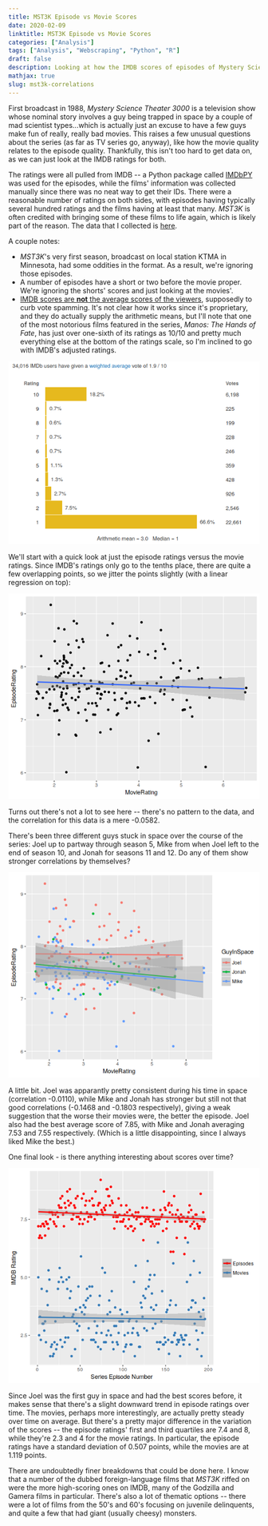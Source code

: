 ```yaml
---
title: MST3K Episode vs Movie Scores
date: 2020-02-09
linktitle: MST3K Episode vs Movie Scores
categories: ["Analysis"]
tags: ["Analysis", "Webscraping", "Python", "R"]
draft: false
description: Looking at how the IMDB scores of episodes of Mystery Science Theater 3000 align with the movies they make fun of.
mathjax: true
slug: mst3k-correlations
---
```



First broadcast in 1988, *Mystery Science Theater 3000* is a television show whose nominal story involves a guy being trapped in space by a couple of mad scientist types...which is actually just an excuse to have a few guys make fun of really, really bad movies.  This raises a few unusual questions about the series (as far as TV series go, anyway), like how the movie quality relates to the episode quality.  Thankfully, this isn't too hard to get data on, as we can just look at the IMDB ratings for both.

<!--more-->

The ratings were all pulled from IMDB -- a Python package called [IMDbPY](https://imdbpy.readthedocs.io/en/latest/index.html) was used for the episodes, while the films' information was collected manually since there was no neat way to get their IDs.  There were a reasonable number of ratings on both sides, with episodes having typically several hundred ratings and the films having at least that many.  *MST3K* is often credited with bringing some of these films to life again, which is likely part of the reason.  The data that I collected is [here](MST3k.csv).

A couple notes:

* *MST3K*'s very first season, broadcast on local station KTMA in Minnesota, had some oddities in the format.  As a result, we're ignoring those episodes.
* A number of episodes have a short or two before the movie proper.  We're ignoring the shorts' scores and just looking at the movies'.
* [IMDB scores are **not** the average scores of the viewers](https://help.imdb.com/article/imdb/track-movies-tv/weighted-average-ratings/GWT2DSBYVT2F25SK), supposedly to curb vote spamming.  It's not clear how it works since it's proprietary, and they do actually supply the arithmetic means, but I'll note that one of the most notorious films featured in the series, *Manos: The Hands of Fate*, has just over one-sixth of its ratings as 10/10 and pretty much everything else at the bottom of the ratings scale, so I'm inclined to go with IMDB's adjusted ratings.

![Screenshot from Feb 9, 2020.](images/20200209_IMDB_Manos.png)

We'll start with a quick look at just the episode ratings versus the movie ratings.  Since IMDB's ratings only go to the tenths place, there are quite a few overlapping points, so we jitter the points slightly (with a linear regression on top):

![Episode vs Movie Score](images/plot1_ep_vs_movie.png)

Turns out there's not a lot to see here -- there's no pattern to the data, and the correlation for this data is a mere -0.0582.

There's been three different guys stuck in space over the course of the series: Joel up to partway through season 5, Mike from when Joel left to the end of season 10, and Jonah for seasons 11 and 12.  Do any of them show stronger correlations by themselves?

![Episode vs Movie Score, grouped by guy in space](images/plot2_ep_vs_movie_by_guy.png)

A little bit.  Joel was apparantly pretty consistent during his time in space (correlation -0.0110), while Mike and Jonah has stronger but still not that good correlations (-0.1468 and -0.1803 respectively), giving a weak suggestion that the worse their movies were, the better the episode.  Joel also had the best average score of 7.85, with Mike and Jonah averaging 7.53 and 7.55 respectively.  (Which is a little disappointing, since I always liked Mike the best.)

One final look - is there anything interesting about scores over time?

![Scores Over Time](images/plot3_over_time.png)

Since Joel was the first guy in space and had the best scores before, it makes sense that there's a slight downward trend in episode ratings over time.  The movies, perhaps more interestingly, are actually pretty steady over time on average.  But there's a pretty major difference in the variation of the scores -- the episode ratings' first and third quartiles are 7.4 and 8, while they're 2.3 and 4 for the movie ratings.  In particular, the episode ratings have a standard deviation of 0.507 points, while the movies are at 1.119 points.

There are undoubtedly finer breakdowns that could be done here.  I know that a number of the dubbed foreign-language films that *MST3K* riffed on were the more high-scoring ones on IMDB, many of the Godzilla and Gamera films in particular.  There's also a lot of thematic options -- there were a lot of films from the 50's and 60's focusing on juvenile delinquents, and quite a few that had giant (usually cheesy) monsters.
